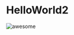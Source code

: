 # HelloWorld2
![awesome](https://github.com/dylan-ryan/HelloWorld2/assets/116041363/880abb76-b409-4706-827f-be23b9354933)
